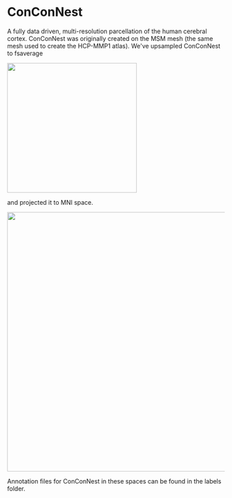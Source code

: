 # ConConNest
A fully data driven, multi-resolution parcellation of the human cerebral cortex. 
ConConNest was originally created on the MSM mesh (the same mesh used to create the HCP-MMP1 atlas). We've upsampled ConConNest to fsaverage

<img src="imgs/conconnest_250_fsavg.png" width="300">

and projected it to MNI space. 

<img src="imgs/conconnest_250_mni.png" width="600">


Annotation files for ConConNest in these spaces can be found in the labels folder. 
